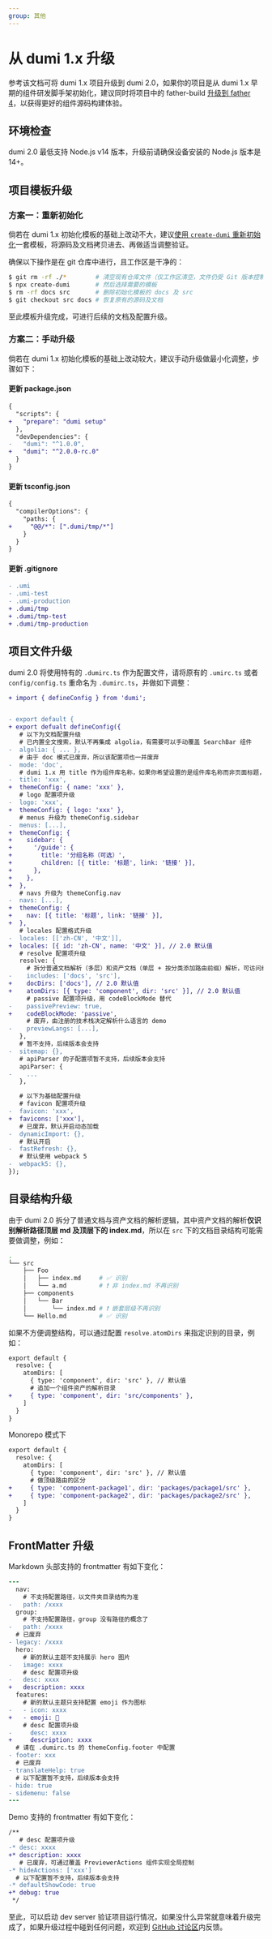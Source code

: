```yaml
---
group: 其他
---
```


# 从 dumi 1.x 升级

参考该文档可将 dumi 1.x 项目升级到 dumi 2.0，如果你的项目是从 dumi 1.x 早期的组件研发脚手架初始化，建议同时将项目中的 father-build [升级到 father 4](https://github.com/umijs/father/blob/master/docs/guide/upgrading.md)，以获得更好的组件源码构建体验。

## 环境检查

dumi 2.0 最低支持 Node.js v14 版本，升级前请确保设备安装的 Node.js 版本是 14+。

## 项目模板升级

### 方案一：重新初始化

倘若在 dumi 1.x 初始化模板的基础上改动不大，建议[使用 `create-dumi` 重新初始化](./initialize)一套模板，将源码及文档拷贝进去、再做适当调整验证。

确保以下操作是在 git 仓库中进行，且工作区是干净的：

```bash
$ git rm -rf ./*        # 清空现有仓库文件（仅工作区清空，文件仍受 Git 版本控制）
$ npx create-dumi       # 然后选择需要的模板
$ rm -rf docs src       # 删除初始化模板的 docs 及 src
$ git checkout src docs # 恢复原有的源码及文档
```

至此模板升级完成，可进行后续的文档及配置升级。

### 方案二：手动升级

倘若在 dumi 1.x 初始化模板的基础上改动较大，建议手动升级做最小化调整，步骤如下：

#### 更新 package.json

```diff
{
  "scripts": {
+   "prepare": "dumi setup"
  },
  "devDependencies": {
-   "dumi": "^1.0.0",
+   "dumi": "^2.0.0-rc.0"
  }
}
```

#### 更新 tsconfig.json

```diff
{
  "compilerOptions": {
    "paths: {
+     "@@/*": [".dumi/tmp/*"]
    }
  }
}
```

#### 更新 .gitignore

```diff
- .umi
- .umi-test
- .umi-production
+ .dumi/tmp
+ .dumi/tmp-test
+ .dumi/tmp-production
```

## 项目文件升级

dumi 2.0 将使用特有的 `.dumirc.ts` 作为配置文件，请将原有的 `.umirc.ts` 或者 `config/config.ts` 重命名为 `.dumirc.ts`，并做如下调整：

```diff
+ import { defineConfig } from 'dumi';


- export default {
+ export defualt defineConfig({
   # 以下为文档配置升级
   # 已内置全文搜索，默认不再集成 algolia，有需要可以手动覆盖 SearchBar 组件
-  algolia: { ... },
   # 由于 doc 模式已废弃，所以该配置项也一并废弃
-  mode: 'doc',
   # dumi 1.x 用 title 作为组件库名称，如果你希望设置的是组件库名称而非页面标题，请改用 name
-  title: 'xxx',
+  themeConfig: { name: 'xxx' },
   # logo 配置项升级
-  logo: 'xxx',
+  themeConfig: { logo: 'xxx' },
   # menus 升级为 themeConfig.sidebar
-  menus: [...],
+  themeConfig: {
+    sidebar: {
+      '/guide': {
+        title: '分组名称（可选）',
+        children: [{ title: '标题', link: '链接' }],
+      },
+    },
+  },
   # navs 升级为 themeConfig.nav
-  navs: [...],
+  themeConfig: {
+    nav: [{ title: '标题', link: '链接' }],
+  },
   # locales 配置格式升级
-  locales: [['zh-CN', '中文']],
+  locales: [{ id: 'zh-CN', name: '中文' }], // 2.0 默认值
   # resolve 配置项升级
   resolve: {
     # 拆分普通文档解析（多层）和资产文档（单层 + 按分类添加路由前缀）解析，可访问约定式路由了解更多
-    includes: ['docs', 'src'],
+    docDirs: ['docs'], // 2.0 默认值
+    atomDirs: [{ type: 'component', dir: 'src' }], // 2.0 默认值
     # passive 配置项升级，用 codeBlockMode 替代
-    passivePreview: true,
+    codeBlockMode: 'passive',
     # 废弃，由注册的技术栈决定解析什么语言的 demo
-    previewLangs: [...],
   },
   # 暂不支持，后续版本会支持
-  sitemap: {},
   # apiParser 的子配置项暂不支持，后续版本会支持
   apiParser: {
-    ...
   },

   # 以下为基础配置升级
   # favicon 配置项升级
-  favicon: 'xxx',
+  favicons: ['xxx'],
   # 已废弃，默认开启动态加载
-  dynamicImport: {},
   # 默认开启
-  fastRefresh: {},
   # 默认使用 webpack 5
-  webpack5: {},
});
```

## 目录结构升级

由于 dumi 2.0 拆分了普通文档与资产文档的解析逻辑，其中资产文档的解析**仅识别解析路径顶层 md 及顶层下的 index.md**，所以在 `src` 下的文档目录结构可能需要做调整，例如：

```bash
.
└── src
    ├── Foo
    │   ├── index.md     # ✅ 识别
    │   └── a.md         # ❗️ 非 index.md 不再识别
    ├── components
    │   └── Bar
    │       └── index.md # ❗️ 嵌套层级不再识别
    └── Hello.md         # ✅ 识别
```

如果不方便调整结构，可以通过配置 `resolve.atomDirs` 来指定识别的目录，例如：

```diff
export default {
  resolve: {
    atomDirs: [
      { type: 'component', dir: 'src' }, // 默认值
      # 追加一个组件资产的解析目录
+     { type: 'component', dir: 'src/components' },
    ]
  }
}
```

Monorepo 模式下

```diff
export default {
  resolve: {
    atomDirs: [
      { type: 'component', dir: 'src' }, // 默认值
      # 做顶级路由的区分
+     { type: 'component-package1', dir: 'packages/package1/src' },
+     { type: 'component-package2', dir: 'packages/package2/src' },
    ]
  }
}
```

## FrontMatter 升级

Markdown 头部支持的 frontmatter 有如下变化：

```diff
---
  nav:
    # 不支持配置路径，以文件夹目录结构为准
-   path: /xxxx
  group:
    # 不支持配置路径，group 没有路径的概念了
-   path: /xxxx
  # 已废弃
- legacy: /xxxx
  hero:
    # 新的默认主题不支持展示 hero 图片
-   image: xxxx
    # desc 配置项升级
-   desc: xxxx
+   description: xxxx
  features:
    # 新的默认主题只支持配置 emoji 作为图标
-   - icon: xxxx
+   - emoji: 🚀
    # desc 配置项升级
-     desc: xxxx
+     description: xxxx
  # 请在 .dumirc.ts 的 themeConfig.footer 中配置
- footer: xxx
  # 已废弃
- translateHelp: true
  # 以下配置暂不支持，后续版本会支持
- hide: true
- sidemenu: false
---
```

Demo 支持的 frontmatter 有如下变化：

```diff
/**
   # desc 配置项升级
-* desc: xxxx
+* description: xxxx
   # 已废弃，可通过覆盖 PreviewerActions 组件实现全局控制
-* hideActions: ['xxx']
  # 以下配置暂不支持，后续版本会支持
-* defaultShowCode: true
+* debug: true
 */
```

至此，可以启动 dev server 验证项目运行情况，如果没什么异常就意味着升级完成了，如果升级过程中碰到任何问题，欢迎到 [GitHub 讨论区](https://github.com/umijs/dumi/discussions/1216)内反馈。
